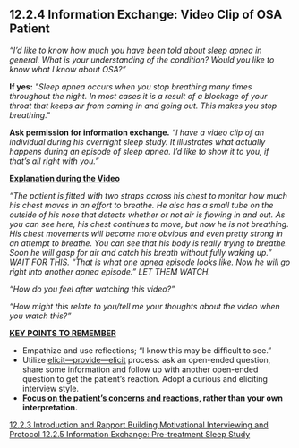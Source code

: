 ## 12.2.4 Information Exchange: Video Clip of OSA Patient

_“I’d like to know how much you have been told about sleep apnea in general. What is your understanding of the condition? Would you like to know what I know about OSA?”_

**If yes:** _"Sleep apnea occurs when you stop breathing many times throughout the night. In most cases it is a result of a blockage of your throat that keeps air from coming in and going out. This makes you stop breathing."_

**Ask permission for information exchange.** _“I have a video clip of an individual during his overnight sleep study. It illustrates what actually happens during an episode of sleep apnea. I’d like to show it to you, if that’s all right with you.”_

**<u>Explanation during the Video</u>**

_“The patient is fitted with two straps across his chest to monitor how much his chest moves in an effort to breathe. He also has a small tube on the outside of his nose that detects whether or not air is flowing in and out. As you can see here, his chest continues to move, but now he is not breathing. His chest movements will become more obvious and even pretty strong in an attempt to breathe. You can see that his body is really trying to breathe. Soon he will gasp for air and catch his breath without fully waking up.” WAIT FOR THIS. “That is what one apnea episode looks like. Now he will go right into another apnea episode.” LET THEM WATCH._

_“How do you feel after watching this video?”_

_“How might this relate to you/tell me your thoughts about the video when you watch this?”_

**<u>KEY POINTS TO REMEMBER</u>**

* Empathize and use reflections; “I know this may be difficult to see.”
* Utilize <u>elicit—provide—elicit</u> process: ask an open-ended question, share some information and follow up with another open-ended question to get the patient’s reaction. Adopt a curious and eliciting interview style.
* **<u>Focus on the patient’s concerns and reactions</u>, rather than your own interpretation.**


<div class="center">
<div class="btn-group">
  <a href=":pages_path:/manuals/motivational-interviewing/12-02-03-introduction-rapport-building.md" class="btn btn-default">
    <span class="glyphicon glyphicon-chevron-left"></span>
    12.2.3 Introduction and Rapport Building
  </a>

  <a href=":pages_path:/manuals/motivational-interviewing" class="btn btn-default">
    <span class="glyphicon glyphicon-chevron-up"></span>
    Motivational Interviewing and Protocol
  </a>

  <a href=":pages_path:/motivational-interviewing/12-02-05-00-info-exchange-pretreatment-sleep-study.md" class="btn btn-success">
    <span class="glyphicon glyphicon-chevron-right"></span>
    12.2.5 Information Exchange: Pre-treatment Sleep Study
  </a>
</div>
</div>
